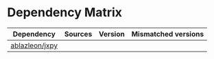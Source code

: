 # Dependency Matrix

Dependency | Sources | Version | Mismatched versions
---------- | ------- | ------- | -------------------
[ablazleon/jxpy](https://github.com/ablazleon/jxpy.git) |  | []() | 
